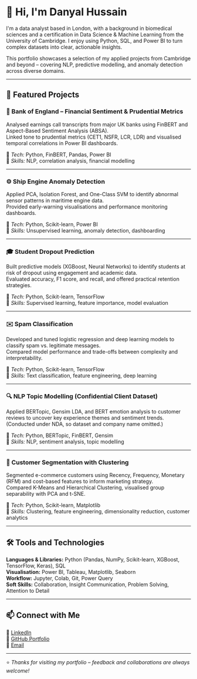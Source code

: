 # 👋 Hi, I'm Danyal Hussain

I'm a data analyst based in London, with a background in biomedical sciences and a certification in Data Science & Machine Learning from the University of Cambridge. I enjoy using Python, SQL, and Power BI to turn complex datasets into clear, actionable insights.

This portfolio showcases a selection of my applied projects from Cambridge and beyond – covering NLP, predictive modelling, and anomaly detection across diverse domains.

---

## 🧠 Featured Projects

### 🏦 Bank of England – Financial Sentiment & Prudential Metrics
Analysed earnings call transcripts from major UK banks using FinBERT and Aspect-Based Sentiment Analysis (ABSA).  
Linked tone to prudential metrics (CET1, NSFR, LCR, LDR) and visualised temporal correlations in Power BI dashboards.

🔹 *Tech:* Python, FinBERT, Pandas, Power BI  
🔹 *Skills:* NLP, correlation analysis, financial modelling

---

### ⚙️ Ship Engine Anomaly Detection
Applied PCA, Isolation Forest, and One-Class SVM to identify abnormal sensor patterns in maritime engine data.  
Provided early-warning visualisations and performance monitoring dashboards.

🔹 *Tech:* Python, Scikit-learn, Power BI  
🔹 *Skills:* Unsupervised learning, anomaly detection, dashboarding

---

### 🎓 Student Dropout Prediction
Built predictive models (XGBoost, Neural Networks) to identify students at risk of dropout using engagement and academic data.  
Evaluated accuracy, F1 score, and recall, and offered practical retention strategies.

🔹 *Tech:* Python, Scikit-learn, TensorFlow  
🔹 *Skills:* Supervised learning, feature importance, model evaluation

---

### ✉️ Spam Classification
Developed and tuned logistic regression and deep learning models to classify spam vs. legitimate messages.  
Compared model performance and trade-offs between complexity and interpretability.

🔹 *Tech:* Python, Scikit-learn, TensorFlow  
🔹 *Skills:* Text classification, feature engineering, deep learning

---

### 🔍 NLP Topic Modelling (Confidential Client Dataset)
Applied BERTopic, Gensim LDA, and BERT emotion analysis to customer reviews to uncover key experience themes and sentiment trends.  
(Conducted under NDA, so dataset and company name omitted.)

🔹 *Tech:* Python, BERTopic, FinBERT, Gensim  
🔹 *Skills:* NLP, sentiment analysis, topic modelling

---

### 🧩 Customer Segmentation with Clustering
Segmented e-commerce customers using Recency, Frequency, Monetary (RFM) and cost-based features to inform marketing strategy.  
Compared K-Means and Hierarchical Clustering, visualised group separability with PCA and t-SNE.

🔹 *Tech:* Python, Scikit-learn, Matplotlib  
🔹 *Skills:* Clustering, feature engineering, dimensionality reduction, customer analytics

---

## 🛠️ Tools and Technologies
**Languages & Libraries:** Python (Pandas, NumPy, Scikit-learn, XGBoost, TensorFlow, Keras), SQL  
**Visualisation:** Power BI, Tableau, Matplotlib, Seaborn  
**Workflow:** Jupyter, Colab, Git, Power Query  
**Soft Skills:** Collaboration, Insight Communication, Problem Solving, Attention to Detail  

---

## 📫 Connect with Me
💼 [LinkedIn](https://www.linkedin.com/in/danyal-hussain-795648258/)  
📂 [GitHub Portfolio](https://github.com/ds-hus0601/DanyalHussain-Portfolio)  
📧 [Email](mailto:ds.hus0601@gmail.com)

---

⭐️ *Thanks for visiting my portfolio – feedback and collaborations are always welcome!*
